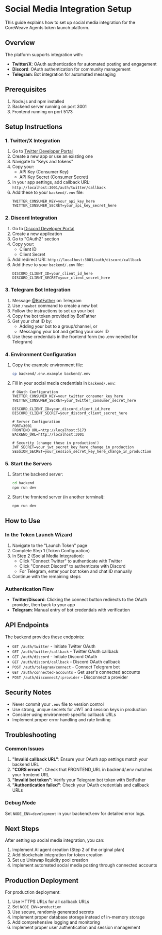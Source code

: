 # Social Media Integration Setup

This guide explains how to set up social media integration for the CoreWeave Agents token launch platform.

## Overview

The platform supports integration with:
- **Twitter/X**: OAuth authentication for automated posting and engagement
- **Discord**: OAuth authentication for community management
- **Telegram**: Bot integration for automated messaging

## Prerequisites

1. Node.js and npm installed
2. Backend server running on port 3001
3. Frontend running on port 5173

## Setup Instructions

### 1. Twitter/X Integration

1. Go to [Twitter Developer Portal](https://developer.twitter.com/)
2. Create a new app or use an existing one
3. Navigate to "Keys and tokens"
4. Copy your:
   - API Key (Consumer Key)
   - API Key Secret (Consumer Secret)
5. In your app settings, add callback URL: `http://localhost:3001/auth/twitter/callback`
6. Add these to your `backend/.env` file:
   ```
   TWITTER_CONSUMER_KEY=your_api_key_here
   TWITTER_CONSUMER_SECRET=your_api_key_secret_here
   ```

### 2. Discord Integration

1. Go to [Discord Developer Portal](https://discord.com/developers/applications)
2. Create a new application
3. Go to "OAuth2" section
4. Copy your:
   - Client ID
   - Client Secret
5. Add redirect URI: `http://localhost:3001/auth/discord/callback`
6. Add these to your `backend/.env` file:
   ```
   DISCORD_CLIENT_ID=your_client_id_here
   DISCORD_CLIENT_SECRET=your_client_secret_here
   ```

### 3. Telegram Bot Integration

1. Message [@BotFather](https://t.me/botfather) on Telegram
2. Use `/newbot` command to create a new bot
3. Follow the instructions to set up your bot
4. Copy the bot token provided by BotFather
5. Get your chat ID by:
   - Adding your bot to a group/channel, or
   - Messaging your bot and getting your user ID
6. Use these credentials in the frontend form (no .env needed for Telegram)

### 4. Environment Configuration

1. Copy the example environment file:
   ```bash
   cp backend/.env.example backend/.env
   ```

2. Fill in your social media credentials in `backend/.env`:
   ```
   # OAuth Configuration
   TWITTER_CONSUMER_KEY=your_twitter_consumer_key_here
   TWITTER_CONSUMER_SECRET=your_twitter_consumer_secret_here
   
   DISCORD_CLIENT_ID=your_discord_client_id_here
   DISCORD_CLIENT_SECRET=your_discord_client_secret_here
   
   # Server Configuration
   PORT=3001
   FRONTEND_URL=http://localhost:5173
   BACKEND_URL=http://localhost:3001
   
   # Security (change these in production!)
   JWT_SECRET=your_jwt_secret_key_here_change_in_production
   SESSION_SECRET=your_session_secret_key_here_change_in_production
   ```

### 5. Start the Servers

1. Start the backend server:
   ```bash
   cd backend
   npm run dev
   ```

2. Start the frontend server (in another terminal):
   ```bash
   npm run dev
   ```

## How to Use

### In the Token Launch Wizard

1. Navigate to the "Launch Token" page
2. Complete Step 1 (Token Configuration)
3. In Step 2 (Social Media Integration):
   - Click "Connect Twitter" to authenticate with Twitter
   - Click "Connect Discord" to authenticate with Discord
   - For Telegram, enter your bot token and chat ID manually
4. Continue with the remaining steps

### Authentication Flow

- **Twitter/Discord**: Clicking the connect button redirects to the OAuth provider, then back to your app
- **Telegram**: Manual entry of bot credentials with verification

## API Endpoints

The backend provides these endpoints:

- `GET /auth/twitter` - Initiate Twitter OAuth
- `GET /auth/twitter/callback` - Twitter OAuth callback
- `GET /auth/discord` - Initiate Discord OAuth
- `GET /auth/discord/callback` - Discord OAuth callback
- `POST /auth/telegram/connect` - Connect Telegram bot
- `GET /auth/connected-accounts` - Get user's connected accounts
- `POST /auth/disconnect/:provider` - Disconnect a provider

## Security Notes

- Never commit your `.env` file to version control
- Use strong, unique secrets for JWT and session keys in production
- Consider using environment-specific callback URLs
- Implement proper error handling and rate limiting

## Troubleshooting

### Common Issues

1. **"Invalid callback URL"**: Ensure your OAuth app settings match your backend URL
2. **"CORS errors"**: Check that FRONTEND_URL in backend/.env matches your frontend URL
3. **"Invalid bot token"**: Verify your Telegram bot token with BotFather
4. **"Authentication failed"**: Check your OAuth credentials and callback URLs

### Debug Mode

Set `NODE_ENV=development` in your backend/.env for detailed error logs.

## Next Steps

After setting up social media integration, you can:

1. Implement AI agent creation (Step 2 of the original plan)
2. Add blockchain integration for token creation
3. Set up Uniswap liquidity pool creation
4. Implement automated social media posting through connected accounts

## Production Deployment

For production deployment:

1. Use HTTPS URLs for all callback URLs
2. Set `NODE_ENV=production`
3. Use secure, randomly generated secrets
4. Implement proper database storage instead of in-memory storage
5. Add comprehensive logging and monitoring
6. Implement proper user authentication and session management